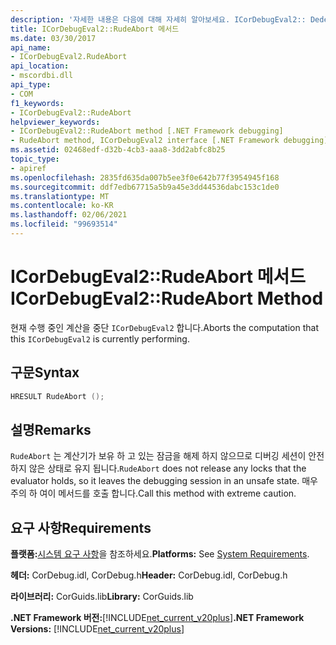 ```yaml
---
description: '자세한 내용은 다음에 대해 자세히 알아보세요. ICorDebugEval2:: Dedeabort 메서드'
title: ICorDebugEval2::RudeAbort 메서드
ms.date: 03/30/2017
api_name:
- ICorDebugEval2.RudeAbort
api_location:
- mscordbi.dll
api_type:
- COM
f1_keywords:
- ICorDebugEval2::RudeAbort
helpviewer_keywords:
- ICorDebugEval2::RudeAbort method [.NET Framework debugging]
- RudeAbort method, ICorDebugEval2 interface [.NET Framework debugging]
ms.assetid: 02468edf-d32b-4cb3-aaa8-3dd2abfc8b25
topic_type:
- apiref
ms.openlocfilehash: 2835fd635da007b5ee3f0e642b77f3954945f168
ms.sourcegitcommit: ddf7edb67715a5b9a45e3dd44536dabc153c1de0
ms.translationtype: MT
ms.contentlocale: ko-KR
ms.lasthandoff: 02/06/2021
ms.locfileid: "99693514"
---
```

# <a name="icordebugeval2rudeabort-method"></a><span data-ttu-id="ded0d-103">ICorDebugEval2::RudeAbort 메서드</span><span class="sxs-lookup"><span data-stu-id="ded0d-103">ICorDebugEval2::RudeAbort Method</span></span>

<span data-ttu-id="ded0d-104">현재 수행 중인 계산을 중단 `ICorDebugEval2` 합니다.</span><span class="sxs-lookup"><span data-stu-id="ded0d-104">Aborts the computation that this `ICorDebugEval2` is currently performing.</span></span>  
  
## <a name="syntax"></a><span data-ttu-id="ded0d-105">구문</span><span class="sxs-lookup"><span data-stu-id="ded0d-105">Syntax</span></span>  
  
```cpp  
HRESULT RudeAbort ();  
```  
  
## <a name="remarks"></a><span data-ttu-id="ded0d-106">설명</span><span class="sxs-lookup"><span data-stu-id="ded0d-106">Remarks</span></span>  

 <span data-ttu-id="ded0d-107">`RudeAbort` 는 계산기가 보유 하 고 있는 잠금을 해제 하지 않으므로 디버깅 세션이 안전 하지 않은 상태로 유지 됩니다.</span><span class="sxs-lookup"><span data-stu-id="ded0d-107">`RudeAbort` does not release any locks that the evaluator holds, so it leaves the debugging session in an unsafe state.</span></span> <span data-ttu-id="ded0d-108">매우 주의 하 여이 메서드를 호출 합니다.</span><span class="sxs-lookup"><span data-stu-id="ded0d-108">Call this method with extreme caution.</span></span>  
  
## <a name="requirements"></a><span data-ttu-id="ded0d-109">요구 사항</span><span class="sxs-lookup"><span data-stu-id="ded0d-109">Requirements</span></span>  

 <span data-ttu-id="ded0d-110">**플랫폼:**[시스템 요구 사항](../../get-started/system-requirements.md)을 참조하세요.</span><span class="sxs-lookup"><span data-stu-id="ded0d-110">**Platforms:** See [System Requirements](../../get-started/system-requirements.md).</span></span>  
  
 <span data-ttu-id="ded0d-111">**헤더:** CorDebug.idl, CorDebug.h</span><span class="sxs-lookup"><span data-stu-id="ded0d-111">**Header:** CorDebug.idl, CorDebug.h</span></span>  
  
 <span data-ttu-id="ded0d-112">**라이브러리:** CorGuids.lib</span><span class="sxs-lookup"><span data-stu-id="ded0d-112">**Library:** CorGuids.lib</span></span>  
  
 <span data-ttu-id="ded0d-113">**.NET Framework 버전:**[!INCLUDE[net_current_v20plus](../../../../includes/net-current-v20plus-md.md)]</span><span class="sxs-lookup"><span data-stu-id="ded0d-113">**.NET Framework Versions:** [!INCLUDE[net_current_v20plus](../../../../includes/net-current-v20plus-md.md)]</span></span>
